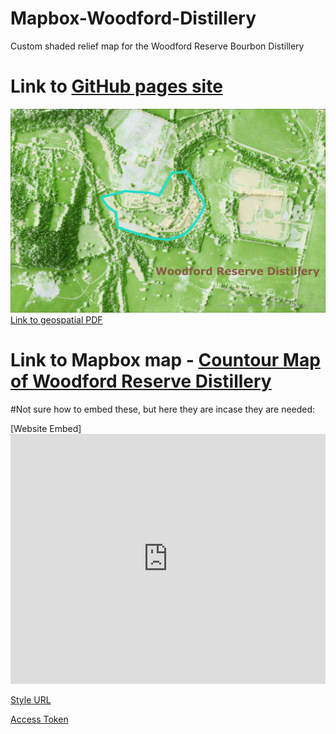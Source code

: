 # Mapbox-Woodford-Distillery
Custom shaded relief map for the Woodford Reserve Bourbon Distillery

Link to [GitHub pages site](https://rsmith10101.github.io/Mapbox-Woodford-Distillery/)
=


![Woodford Reserve Distillery Campus](Woodford-map.jpg)
[Link to geospatial PDF](Woodford-map.pdf)

Link to Mapbox map - [Countour Map of Woodford Reserve Distillery](https://api.mapbox.com/styles/v1/rsmith10101/cl2kqq98a001714k62xpjd79p.html?title=false&access_token=pk.eyJ1IjoicnNtaXRoMTAxMDEiLCJhIjoiY2wyNmFjbDZyMDRvNTNkbzhjcmwwbDVwMCJ9.2dwepCJlObOJueHSLI8OLQ&zoomwheel=false#0.57/11.3/7.9)
=



#Not sure how to embed these, but here they are incase they are needed:

[Website Embed] <iframe width='100%' height='400px' src="https://api.mapbox.com/styles/v1/rsmith10101/cl2kqq98a001714k62xpjd79p.html?title=false&access_token=pk.eyJ1IjoicnNtaXRoMTAxMDEiLCJhIjoiY2wyNmFjbDZyMDRvNTNkbzhjcmwwbDVwMCJ9.2dwepCJlObOJueHSLI8OLQ&zoomwheel=false#0.57/11.3/7.9" title="Woodford Distillery" style="border:none;"></iframe>

[Style URL](mapbox://styles/rsmith10101/cl2kqq98a001714k62xpjd79p)

[Access Token](pk.eyJ1IjoicnNtaXRoMTAxMDEiLCJhIjoiY2wyNmFjbDZyMDRvNTNkbzhjcmwwbDVwMCJ92dwepCJlObOJueHSLI8OLQ)


